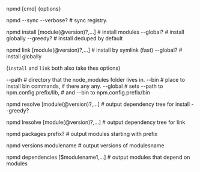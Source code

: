 npmd [cmd] {options}

npmd --sync --verbose?                  # sync registry.

npmd install [module(@version)?,...]    # install modules
  --global?                             #   install globally
  --greedy?                             #   install deduped by default

npmd link [module(@version)?,...]       # install by symlink (fast)
  --global?                             #   install globally

(`install` and `link` both also take thes options)

  --path      # directory that the node_modules folder lives in.
  --bin       # place to install bin commands, if there any any.
  --global    # sets --path to npm.config.prefix/lib,
              # and --bin to npm.config.prefix/bin

npmd resolve [module(@version)?,...]    # output dependency tree for install
  --greedy?

npmd lresolve [module(@version)?,...]   # output dependency tree for link

npmd packages prefix?                   # output modules starting with prefix

npmd versions modulename                # output versions of modulesname

npmd dependencies [$modulename1,...]    # output modules that depend on modules
  
